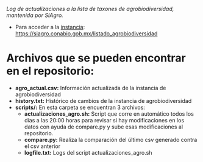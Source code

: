 *Log de actualizaciones a la lista de taxones de agrobiodiversidad, mantenida por SIAgro.*

* Para acceder a la [instancia](https://siagro.conabio.gob.mx/listado_agrobiodiversidad): https://siagro.conabio.gob.mx/listado_agrobiodiversidad

# Archivos que se pueden encontrar en el repositorio:
* **agro_actual.csv:**
  Información actualizada de la instancia de agrobiodiversidad
* **history.txt:**
  Histórico de cambios de la instancia de agrobiodiversidad
* **scripts/:**
  En esta carpeta se encuentran 3 archivos: 
  * **actualizaciones_agro.sh:**
    Script que corre en automático todos los días a las 20:00 horas para revisar si hay modificaciones en los datos con ayuda de compare.py y sube esas modificaciones al repositorio.
  * **compare.py:**
    Realiza la comparación del último csv generado contra el csv anterior
  * **logfile.txt:**
    Logs del script actualizaciones_agro.sh

